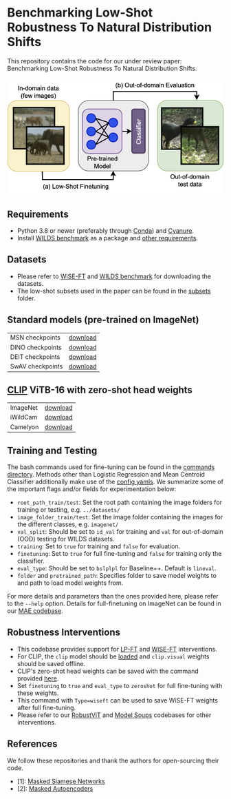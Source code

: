 # Benchmarking Low-Shot Robustness To Natural Distribution Shifts

This repository contains the code for our under review paper: Benchmarking Low-Shot Robustness To Natural Distribution Shifts.

![Results](LSR.png)


## Requirements
* Python 3.8 or newer (preferably through [Conda](https://conda.io/projects/conda/en/latest/user-guide/tasks/manage-python.html)) and [Cyanure](http://thoth.inrialpes.fr/people/mairal/cyanure/welcome.html#installation).
* Install [WILDS benchmark](https://github.com/p-lambda/wilds) as a package and [other requirements](https://github.com/p-lambda/wilds#requirements).


## Datasets
* Please refer to [WiSE-FT](https://github.com/mlfoundations/wise-ft/blob/master/datasets.md) and [WILDS benchmark](https://github.com/p-lambda/wilds#data) for downloading the datasets.
* The low-shot subsets used in the paper can be found in the [subsets](https://github.com/Aaditya-Singh/Low-Shot-Robustness/tree/main/subsets) folder.


## Standard models (pre-trained on ImageNet)
<table>
  <tr>
    <td> MSN checkpoints </td>
    <td><a href="https://github.com/facebookresearch/msn#pre-trained-models">download</a></td>
  </tr>
  <tr>
    <td> DINO checkpoints </td>
    <td><a href="https://github.com/facebookresearch/dino#pretrained-models">download</a></td>
  </tr>
  <tr>
    <td> DEIT checkpoints </td>
    <td><a href="https://github.com/facebookresearch/deit/blob/main/README_deit.md">download</a></td>
  </tr>
  <tr>
    <td> SwAV checkpoints </td>
    <td><a href="https://github.com/facebookresearch/swav#model-zoo">download</a></td>
  </tr>
</table>


## [CLIP](https://github.com/openai/CLIP) ViTB-16 with zero-shot head weights
<table>
  <tr>
    <td> ImageNet </td>
    <td><a href="https://www.dropbox.com/s/93u1tfow7ezmivg/ViTB16_zeroshotinet.pth.tar?dl=0">download</a></td>
  </tr>
  <tr>
    <td> iWildCam </td>
    <td><a href="https://www.dropbox.com/s/m52vsdw7e26xfzj/ViTB16_zeroshotiwc.pth.tar?dl=0">download</a></td>
  </tr>
  <tr>
    <td> Camelyon </td>
    <td><a href="https://www.dropbox.com/s/34xxd2x8vvlhdzp/ViTB16_zeroshotcmlyn.pth.tar?dl=0">download</a></td>
  </tr>
</table>


## Training and Testing

The bash commands used for fine-tuning can be found in the [commands directory](https://github.com/Aaditya-Singh/Low-Shot-Robustness/tree/main/commands). Methods other than Logistic Regression and Mean Centroid Classifier additionally make use of the [config yamls](https://github.com/Aaditya-Singh/Low-Shot-Robustness/tree/main/configs). We summarize some of the important flags and/or fields for experimentation below:

* `root_path_train/test`: Set the root path containing the image folders for training or testing, e.g. `../datasets/`
* `image_folder_train/test`: Set the image folder containing the images for the different classes, e.g. `imagenet/`
* `val_split`: Should be set to `id_val` for training and `val` for out-of-domain (OOD) testing for WILDS datasets.
* `training`: Set to `true` for training and `false` for evaluation.
* `finetuning`: Set to `true` for full fine-tuning and `false` for training only the classifier.
* `eval_type`: Should be set to `bslplpl` for Baseline++. Default is `lineval`.
* `folder` and `pretrained_path`: Specifies folder to save model weights to and path to load model weights from.

For more details and parameters than the ones provided here, please refer to the `--help` option. Details for full-finetuning on ImageNet can be found in our [MAE codebase](https://github.com/Aaditya-Singh/MAE).


## Robustness Interventions

- This codebase provides support for [LP-FT](https://arxiv.org/abs/2202.10054) and [WiSE-FT](https://github.com/mlfoundations/wise-ft) interventions.
- For CLIP, the `clip` model should be [loaded](https://github.com/openai/CLIP#cliploadname-device-jitfalse) and `clip.visual` weights should be saved offline.
- CLIP's zero-shot head weights can be saved with the command provided [here](https://github.com/Aaditya-Singh/Low-Shot-Robustness/blob/main/commands/save_wiseft_weights.sh).
- Set `finetuning` to `true` and `eval_type` to `zeroshot` for full fine-tuning with these weights.
- This command with `Type=wiseft` can be used to save WiSE-FT weights after full fine-tuning.
- Please refer to our [RobustViT](https://github.com/Aaditya-Singh/RobustViT) 
 and [Model Soups](https://github.com/ksarangmath/model-soups) codebases for other interventions.


## References

We follow these repositories and thank the authors for open-sourcing their code.

- [1]: [Masked Siamese Networks](https://github.com/facebookresearch/msn)
- [2]: [Masked Autoencoders](https://github.com/facebookresearch/mae)
